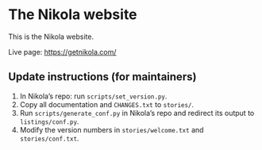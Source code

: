 The Nikola website
==================

This is the Nikola website.

Live page: <https://getnikola.com/>

Update instructions (for maintainers)
-------------------------------------

1. In Nikola’s repo: run `scripts/set_version.py`.
2. Copy all documentation and `CHANGES.txt` to `stories/`.
3. Run `scripts/generate_conf.py` in Nikola’s repo and redirect its output to
   `listings/conf.py`.
4. Modify the version numbers in `stories/welcome.txt` and `stories/conf.txt`.
